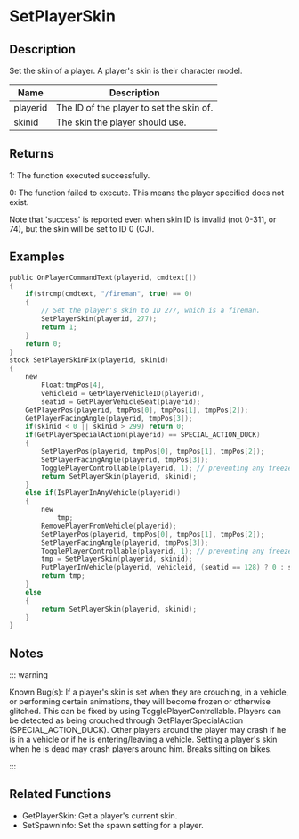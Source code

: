 # SetPlayerSkin

## Description

Set the skin of a player. A player's skin is their character model.

| Name     | Description                              |
| -------- | ---------------------------------------- |
| playerid | The ID of the player to set the skin of. |
| skinid   | The skin the player should use.          |

## Returns

1: The function executed successfully.

0: The function failed to execute. This means the player specified does not exist.

Note that 'success' is reported even when skin ID is invalid (not 0-311, or 74), but the skin will be set to ID 0 (CJ).

## Examples

```c
public OnPlayerCommandText(playerid, cmdtext[])
{
    if(strcmp(cmdtext, "/fireman", true) == 0)
    {
        // Set the player's skin to ID 277, which is a fireman.
        SetPlayerSkin(playerid, 277);
        return 1;
    }
    return 0;
}
stock SetPlayerSkinFix(playerid, skinid)
{
	new
	    Float:tmpPos[4],
		vehicleid = GetPlayerVehicleID(playerid),
		seatid = GetPlayerVehicleSeat(playerid);
	GetPlayerPos(playerid, tmpPos[0], tmpPos[1], tmpPos[2]);
	GetPlayerFacingAngle(playerid, tmpPos[3]);
	if(skinid < 0 || skinid > 299) return 0;
	if(GetPlayerSpecialAction(playerid) == SPECIAL_ACTION_DUCK)
	{
	    SetPlayerPos(playerid, tmpPos[0], tmpPos[1], tmpPos[2]);
		SetPlayerFacingAngle(playerid, tmpPos[3]);
		TogglePlayerControllable(playerid, 1); // preventing any freeze - optional
		return SetPlayerSkin(playerid, skinid);
	}
	else if(IsPlayerInAnyVehicle(playerid))
	{
	    new
	        tmp;
	    RemovePlayerFromVehicle(playerid);
	    SetPlayerPos(playerid, tmpPos[0], tmpPos[1], tmpPos[2]);
		SetPlayerFacingAngle(playerid, tmpPos[3]);
		TogglePlayerControllable(playerid, 1); // preventing any freeze - important - because of doing animations of exiting vehicle
		tmp = SetPlayerSkin(playerid, skinid);
		PutPlayerInVehicle(playerid, vehicleid, (seatid == 128) ? 0 : seatid);
		return tmp;
	}
	else
	{
	    return SetPlayerSkin(playerid, skinid);
	}
}
```

## Notes

::: warning

Known Bug(s):
If a player's skin is set when they are crouching, in a vehicle, or performing certain animations, they will become frozen or otherwise glitched. This can be fixed by using TogglePlayerControllable. Players can be detected as being crouched through GetPlayerSpecialAction (SPECIAL_ACTION_DUCK).
Other players around the player may crash if he is in a vehicle or if he is entering/leaving a vehicle.
Setting a player's skin when he is dead may crash players around him.
Breaks sitting on bikes.

:::

## Related Functions

- GetPlayerSkin: Get a player's current skin.
- SetSpawnInfo: Set the spawn setting for a player.
